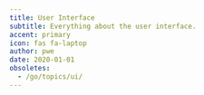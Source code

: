 ```yaml
---
title: User Interface
subtitle: Everything about the user interface.
accent: primary
icon: fas fa-laptop
author: pwe
date: 2020-01-01
obsoletes:
  - /go/topics/ui/
---
```

